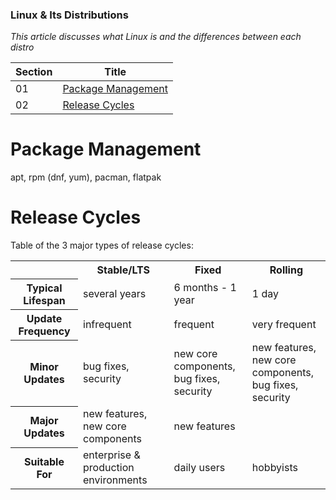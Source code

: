 ### Linux & Its Distributions

*This article discusses what Linux is and the differences between each distro*

| Section | Title |
| ------- | ----- |
| 01 | [Package Management](#01) |
| 02 | [Release Cycles](#02) |

<a id="01"></a>
# Package Management

apt, rpm (dnf, yum), pacman, flatpak

<a id="02"></a>
# Release Cycles

Table of the 3 major types of release cycles:

<table>
    <tr>
        <td></td>
        <th>Stable/LTS</th>
        <th>Fixed</th>
        <th>Rolling</th>
    </tr>
    <tr>
        <th>Typical Lifespan</th>
        <td>several years</td>
        <td>6 months - 1 year</td>
        <td>1 day</td>
    </tr>
    <tr>
        <th>Update Frequency</th>
        <td>infrequent</td>
        <td>frequent</td>
        <td>very frequent</td>
    </tr>
    <tr>
        <th>Minor Updates</th>
        <td>
            bug fixes,<br>
            security
        </td>
        <td>
            new core components,<br>
            bug fixes,<br>
            security
        </td>
        <td>
            new features,<br>
            new core components,<br>
            bug fixes,<br>
            security
        </td>
    </tr>
    <tr>
        <th>Major Updates</th>
        <td>
            new features,<br>
            new core components
        </td>
        <td>
            new features
        </td>
        <td></td>
    </tr>
    <tr>
        <th>Suitable For</th>
        <td>enterprise & production environments</td>
        <td>daily users</td>
        <td>hobbyists</td>
    </tr>
</table>


